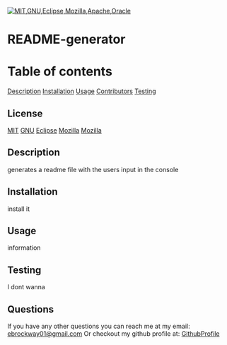 
 [![MIT,GNU,Eclipse,Mozilla,Apache,Oracle](https://img.shields.io/badge/license-MIT,GNU,Eclipse,Mozilla,Apache,Oracle-green)](https://img.shields.io/badge/license-MIT,GNU,Eclipse,Mozilla,Apache,Oracle-green)
  # README-generator

  # Table of contents

  [Description](#Description)
  [Installation](#Installation)
  [Usage](#Usage)
  [Contributors](#Contributors)
  [Testing](#Testing)

  ## License

  [MIT](https://choosealicense.com/licenses/mit/)
[GNU](https://choosealicense.com/licenses/agpl-3.0/)
[Eclipse](https://www.eclipse.org/legal/epl-2.0/)
[Mozilla](https://www.mozilla.org/en-US/MPL/2.0/)
[Mozilla](https://www.mozilla.org/en-US/MPL/2.0/)


  ## Description

  generates a readme file with the users input in the console
  
  ## Installation
  
   install it

  ## Usage

  information

  ## Testing

   I dont wanna

   ## Questions 

   If you have any other questions you can reach me at my email: ebrockway01@gmail.com 
   Or checkout my github profile at: [GithubProfile](https://github.com/Skronkie)
